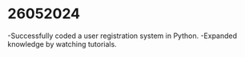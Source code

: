 # 26052024

-Successfully coded a user registration system in Python.
-Expanded knowledge by watching tutorials.

